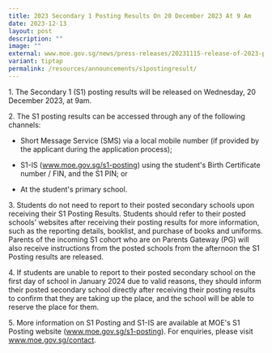 ```yaml
---
title: 2023 Secondary 1 Posting Results On 20 December 2023 At 9 Am
date: 2023-12-13
layout: post
description: ""
image: ""
external: www.moe.gov.sg/news/press-releases/20231115-release-of-2023-psle-results-and-secondary-1-posting-exercise
variant: tiptap
permalink: /resources/announcements/s1postingresult/
---
```

<p>1. The Secondary 1 (S1) posting results will be released on Wednesday, 20 December 2023, at 9am.</p><p>2. The S1 posting results can be accessed through any of the following channels:</p><ul data-tight="true" class="tight"><li><p>Short Message Service (SMS) via a local mobile number (if provided by the applicant during the application process);</p></li><li><p>S1-IS (<a href="https://www.moe.gov.sg/s1-posting" rel="noopener noreferrer nofollow" target="_blank">www.moe.gov.sg/s1-posting</a>) using the student's Birth Certificate number / FIN, and the S1 PIN; or</p></li><li><p>At the student's primary school.</p></li></ul><p>3. Students do not need to report to their posted secondary schools upon receiving their S1 Posting Results. Students should refer to their posted schools' websites after receiving their posting results for more information, such as the reporting details, booklist, and purchase of books and uniforms. Parents of the incoming S1 cohort who are on Parents Gateway (PG) will also receive instructions from the posted schools from the afternoon the S1 Posting results are released.</p><p>4. If students are unable to report to their posted secondary school on the first day of school in January 2024 due to valid reasons, they should inform their posted secondary school directly after receiving their posting results to confirm that they are taking up the place, and the school will be able to reserve the place for them.</p><p>5. More information on S1 Posting and S1-IS are available at MOE's S1 Posting website (<a href="https://www.moe.gov.sg/s1-posting" rel="noopener noreferrer nofollow" target="_blank">www.moe.gov.sg/s1-posting</a>). For enquiries, please visit <a href="https://www.moe.gov.sg/s1-posting" rel="noopener noreferrer nofollow" target="_blank">www.moe.gov.sg/contact</a>.</p>